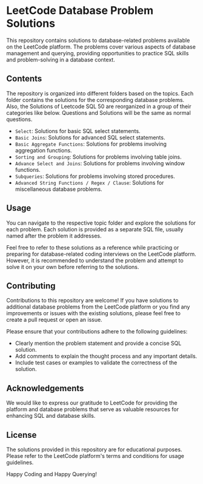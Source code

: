 # LeetCode Database Problem Solutions

This repository contains solutions to database-related problems available on the LeetCode platform. The problems cover various aspects of database management and querying, providing opportunities to practice SQL skills and problem-solving in a database context.

## Contents

The repository is organized into different folders based on the  topics. Each folder contains the solutions for the corresponding database problems.
Also, the Solutions of Leetcode SQL 50 are reorganized in a group of their categories like below. Questions and Solutions will be the same as normal questions.

- `Select`: Solutions for basic SQL select statements.
- `Basic Joins`: Solutions for advanced SQL select statements.
- `Basic Aggregate Functions`: Solutions for problems involving aggregation functions.
- `Sorting and Grouping`: Solutions for problems involving table joins.
- `Advance Select and Joins`: Solutions for problems involving window functions.
- `Subqueries`: Solutions for problems involving stored procedures.
- `Advanced String Functions / Regex / Clause`: Solutions for miscellaneous database problems.

## Usage

You can navigate to the respective topic folder and explore the solutions for each problem. Each solution is provided as a separate SQL file, usually named after the problem it addresses.

Feel free to refer to these solutions as a reference while practicing or preparing for database-related coding interviews on the LeetCode platform. However, it is recommended to understand the problem and attempt to solve it on your own before referring to the solutions.

## Contributing

Contributions to this repository are welcome! If you have solutions to additional database problems from the LeetCode platform or you find any improvements or issues with the existing solutions, please feel free to create a pull request or open an issue.

Please ensure that your contributions adhere to the following guidelines:
- Clearly mention the problem statement and provide a concise SQL solution.
- Add comments to explain the thought process and any important details.
- Include test cases or examples to validate the correctness of the solution.

## Acknowledgements

We would like to express our gratitude to LeetCode for providing the platform and database problems that serve as valuable resources for enhancing SQL and database skills.

## License

The solutions provided in this repository are for educational purposes. Please refer to the LeetCode platform's terms and conditions for usage guidelines.

Happy Coding and Happy Querying!
